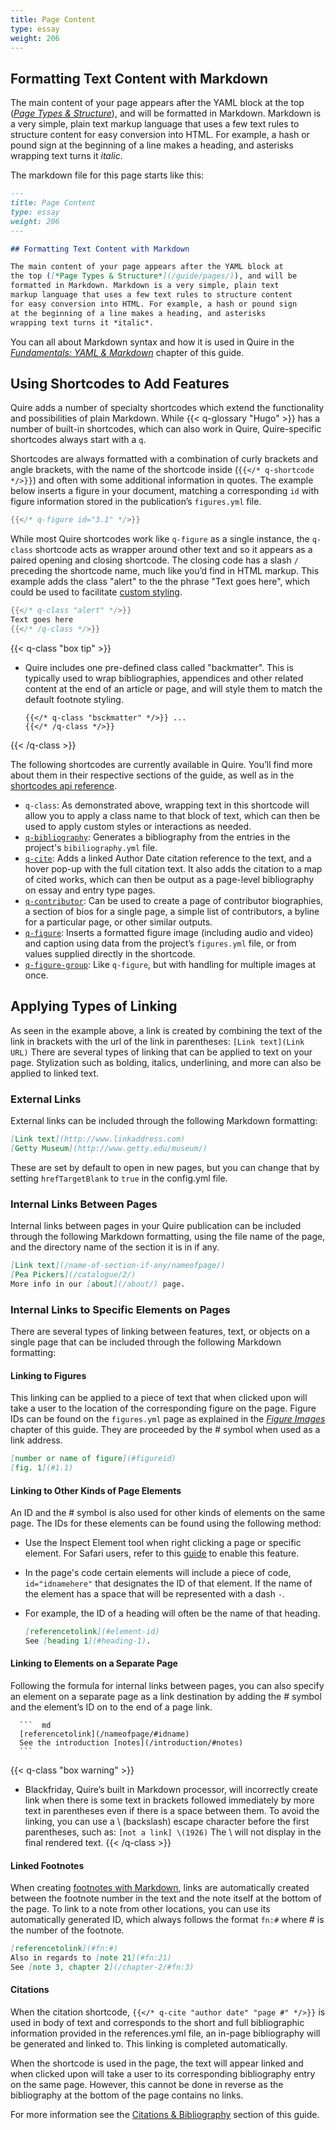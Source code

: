 ```yaml
---
title: Page Content
type: essay
weight: 206
---
```


## Formatting Text Content with Markdown

The main content of your page appears after the YAML block at the top ([*Page Types & Structure*](/guide/pages/)), and will be formatted in Markdown. Markdown is a very simple, plain text markup language that uses a few text rules to structure content for easy conversion into HTML. For example, a hash or pound sign at the beginning of a line makes a heading, and asterisks wrapping text turns it *italic*. 

The markdown file for this page starts like this:

```md
---
title: Page Content
type: essay
weight: 206
---

## Formatting Text Content with Markdown

The main content of your page appears after the YAML block at 
the top ([*Page Types & Structure*](/guide/pages/)), and will be 
formatted in Markdown. Markdown is a very simple, plain text 
markup language that uses a few text rules to structure content 
for easy conversion into HTML. For example, a hash or pound sign 
at the beginning of a line makes a heading, and asterisks 
wrapping text turns it *italic*. 
```

You can all about Markdown syntax and how it is used in Quire in the [*Fundamentals: YAML & Markdown*](/guide/fundamentals/) chapter of this guide.

## Using Shortcodes to Add Features

Quire adds a number of specialty shortcodes which extend the functionality and possibilities of plain Markdown. While {{< q-glossary "Hugo" >}} has a number of built-in shortcodes, which can also work in Quire, Quire-specific shortcodes always start with a `q`.

Shortcodes are always formatted with a combination of curly brackets and angle brackets, with the name of the shortcode inside (`{{</* q-shortcode */>}}`) and often with some additional information in quotes. The example below inserts a figure in your document, matching a corresponding `id` with figure information stored in the publication’s `figures.yml` file.

```go
{{</* q-figure id="3.1" */>}}
```

While most Quire shortcodes work like `q-figure` as a single instance, the `q-class` shortcode acts as wrapper around other text and so it appears as a paired opening and closing shortcode. The closing code has a slash `/` preceding the shortcode name, much like you’d find in HTML markup. This example adds the class "alert" to the the phrase "Text goes here", which could be used to facilitate [custom styling](/guide/styles-customization/).

```go
{{</* q-class "alert" */>}}
Text goes here
{{</* /q-class */>}}
```

{{< q-class "box tip" >}}
- Quire includes one pre-defined class called "backmatter". This is typically used to wrap bibliographies, appendices and other related content at the end of an article or page, and will style them to match the default footnote styling.
    ```
    {{</* q-class "bsckmatter" */>}} ...
    {{</* /q-class */>}}
    ```
{{< /q-class >}} 

The following shortcodes are currently available in Quire. You’ll find more about them in their respective sections of the guide, as well as in the [shortcodes api reference](/api-docs/shortcodes/).

- `q-class`: As demonstrated above, wrapping text in this shortcode will allow you to apply a class name to that block of text, which can then be used to apply custom styles or interactions as needed.
- [`q-bibliography`](/guide/citation-bibliographies/): Generates a bibliography from the entries in the project's `bibiliography.yml` file.
- [`q-cite`](/guide/citation-bibliographies/): Adds a linked Author Date citation reference to the text, and a hover pop-up with the full citation text. It also adds the citation to a map of cited works, which can then be output as a page-level bibliography on essay and entry type pages.
- [`q-contributor`](/guide/contributor/): Can be used to create a page of contributor biographies, a section of bios for a single page, a simple list of contributors, a byline for a particular page, or other similar outputs.
- [`q-figure`](/guide/figure-images/): Inserts a formatted figure image (including audio and video) and caption using data from the project’s `figures.yml` file, or from values supplied directly in the shortcode.
- [`q-figure-group`](/guide/figure-images/): Like `q-figure`, but with handling for multiple images at once.

## Applying Types of Linking

As seen in the example above, a link is created by combining the text of the link in brackets with the url of the link in parentheses: `[Link text](Link URL)` There are several types of linking that can be applied to text on your page. Stylization such as bolding, italics, underlining, and more can also be applied to linked text.

### External Links

External links can be included through the following Markdown formatting:

```md
[Link text](http://www.linkaddress.com)
[Getty Museum](http://www.getty.edu/museum/)
```

These are set by default to open in new pages, but you can change that by setting `hrefTargetBlank` to `true` in the config.yml file.

### Internal Links Between Pages

Internal links between pages in your Quire publication can be included through the following Markdown formatting, using the file name of the page, and the directory name of the section it is in if any.

```md
[Link text](/name-of-section-if-any/nameofpage/)
[Pea Pickers](/catalogue/2/)
More info in our [about](/about/) page.
```

### Internal Links to Specific Elements on Pages

There are several types of linking between features, text, or objects on a single page that can be included through the following Markdown formatting:

#### Linking to Figures

This linking can be applied to a piece of text that when clicked upon will take a user to the location of the corresponding figure on the page. Figure IDs can be found on the `figures.yml` page as explained in the [*Figure Images*](/guide/figure-images/) chapter of this guide. They are proceeded by the # symbol when used as a link address.

```md
[number or name of figure](#figureid)
[fig. 1](#1.1)
```

#### Linking to Other Kinds of Page Elements

An ID and the # symbol is also used for other kinds of elements on the same page. The IDs for these elements can be found using the following method:
  
- Use the Inspect Element tool when right clicking a page or specific element. For Safari users, refer to this [guide](https://apple.stackexchange.com/questions/139767/inspect-element-in-safari) to enable this feature.

- In the page's code certain elements will include a piece of code, `id="idnamehere"` that designates the ID of that element. If the name of the element has a space that will be represented with a dash `-`.
  
- For example, the ID of a heading will often be the name of that heading.

    ```md
    [referencetolink](#element-id)
    See [heading 1](#heading-1).
    ```

#### Linking to Elements on a Separate Page

Following the formula for internal links between pages, you can also specify an element on a separate page as a link destination by adding the # symbol and the element’s ID on to the end of a page link.

      ```  md
      [referencetolink](/nameofpage/#idname)
      See the introduction [notes](/introduction/#notes)
      ```
  
{{< q-class "box warning" >}}
- Blackfriday, Quire’s built in Markdown processor, will incorrectly create link when there is some text in brackets followed immediately by more text in parentheses even if there is a space between them. To avoid the linking, you can use a \ (backslash) escape character before the first parentheses, such as: `[not a link] \(1926)`  The \ will not display in the final rendered text.
{{< /q-class >}}

#### Linked Footnotes

When creating [footnotes with Markdown](/guide/fundamentals/#footnotes), links are automatically created between the footnote number in the text and the note itself at the bottom of the page. To link to a note from other locations, you can use its automatically generated ID, which always follows the format `fn:#` where # is the number of the footnote. 

```md
[referencetolink](#fn:#)
Also in regards to [note 21](#fn:21)
See [note 3, chapter 2](/chapter-2/#fn:3)
```

#### Citations

When the citation shortcode, `{{</* q-cite "author date" "page #" */>}}` is used in body of text and corresponds to the short and full bibliographic information provided in the references.yml file, an in-page bibliography will be generated and linked to. This linking is completed automatically.

When the shortcode is used in the page, the text will appear linked and when clicked upon will take a user to its corresponding bibliography entry on the same page. However, this cannot be done in reverse as the bibliography at the bottom of the page contains no links.

For more information see the [Citations & Bibliography](/guide/citation-bibliographies/) section of this guide.

